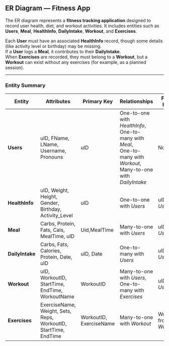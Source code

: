 ## ER Diagram — Fitness App

The ER diagram represents a **fitness tracking application** designed to record user health, diet, and workout activities. It includes entities such as **Users**, **Meal**, **HealthInfo**, **DailyIntake**, **Workout**, and **Exercises**.

Each **User** must have an associated **HealthInfo** record, though some details (like activity level or birthday) may be missing.  
If a **User** logs a **Meal**, it contributes to their **DailyIntake**.  
When **Exercises** are recorded, they must belong to a **Workout**, but a **Workout** can exist without any exercises (for example, as a planned session).

---

### Entity Summary

| Entity          | Attributes                                                      | Primary Key             | Relationships                                                                                                              | Foreign Key(s)           |
| --------------- | --------------------------------------------------------------- | ----------------------- | -------------------------------------------------------------------------------------------------------------------------- | ------------------------ |
| **Users**       | uID, FName, LName, Username, Pronouns                           | uID                     | One-to-one with *HealthInfo*,<br>One-to-many with *Meal*,<br>One-to-many with *Workout*,<br>Many-to-one with *DailyIntake* | None                     |
| **HealthInfo**  | uID, Weight, Height, Gender, Birthday, Activity_Level           | uID                     | One-to-one with *Users*                                                                                                    | uID from *Users*         |
| **Meal**        | Carbs, Protein, Fats, Cals, MealTime, uID                       | Uid,MealTime            | Many-to-one with *Users*                                                                                                   | uID from *Users*         |
| **DailyIntake** | Carbs, Fats, Calories, Protein, Date, uID                       | uID, Date               | One-to-many with *Users*                                                                                                   | uID from *Users*         |
| **Workout**     | uID, WorkoutID, StartTime, EndTime, WorkoutName                 | WorkoutID               | Many-to-one with *Users*,<br>One-to-many with *Exercises*                                                                  | uID from *Users*         |
| **Exercises**   | ExerciseName, Weight, Sets, Reps, WorkoutID, StartTime, EndTime | WorkoutID, ExerciseName | Many-to-one with *Workout*                                                                                                 | WorkoutID from *Workout* |

